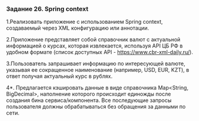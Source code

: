 ### Задание 26. Spring context
1.Реализовать приложение с использованием Spring context, создаваемый через XML конфигурацию или аннотации.

2.Приложение представляет собой справочник валют с актуальной информацией о курсах, которая извлекается, используя API ЦБ РФ в удобном формате (список доступных API - https://www.cbr-xml-daily.ru/).

3.Пользователь запрашивает информацию по интересующей валюте, указывая ее сокращенное наименование (например, USD, EUR, KZT), в ответ получая актуальный курс в рублях. 

4*. Предлагается кэшировать данные в виде справочника Map<String, BigDecimal>, наполнение которого происходит единожды после создания бина сервиса/компонента. Все последующие запросы пользователя должны обрабатываться без обращения за данными по сети.

